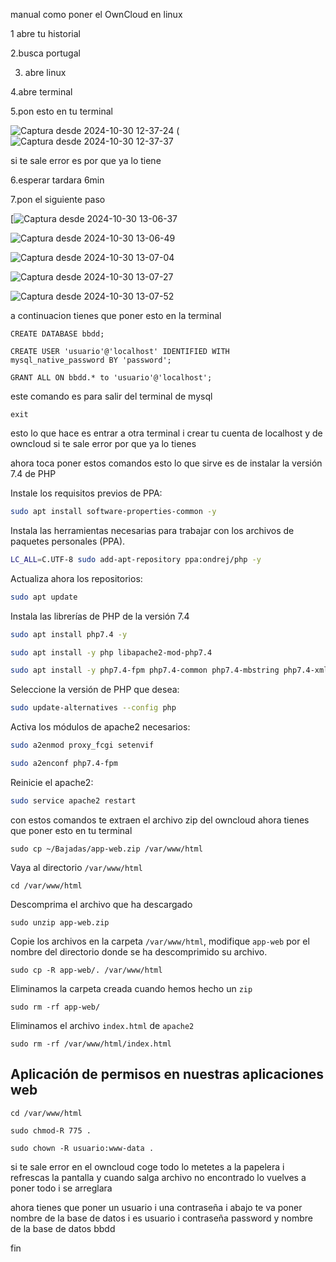 manual como poner el OwnCloud en linux

1 abre tu historial

2.busca portugal

3. abre linux

4.abre terminal

5.pon esto en tu terminal

![Captura desde 2024-10-30 12-37-24](https://github.com/user-attachments/assets/87c3321c-8ad8-4f46-be68-b37e6c7ade41)
(![Captura desde 2024-10-30 12-37-37](https://github.com/user-attachments/assets/dcabf4f2-2287-4c88-a1fc-c21e8d48ae2a)

si te sale error es por que ya lo tiene

6.esperar tardara 6min

7.pon el siguiente paso

[![Captura desde 2024-10-30 13-06-37](https://github.com/user-attachments/assets/aad9c972-7e9f-4473-9787-9f166369bdca)

![Captura desde 2024-10-30 13-06-49](https://github.com/user-attachments/assets/85f96f5a-6cd8-4acf-adb7-9dd27e61ed20)

![Captura desde 2024-10-30 13-07-04](https://github.com/user-attachments/assets/43d24e89-abd8-4309-a16e-57628818d6b5)

![Captura desde 2024-10-30 13-07-27](https://github.com/user-attachments/assets/5d0019c4-930d-4dd6-8caa-78a8c794f853)

![Captura desde 2024-10-30 13-07-52](https://github.com/user-attachments/assets/6e445810-4768-479c-9f2d-dccf0c56739a)

a continuacion tienes que poner esto en la terminal

```console
CREATE DATABASE bbdd;
```

```console
CREATE USER 'usuario'@'localhost' IDENTIFIED WITH mysql_native_password BY 'password';
```

```console
GRANT ALL ON bbdd.* to 'usuario'@'localhost';
```
este comando es para salir del terminal de mysql
```console
exit
```

esto lo que hace es entrar a otra terminal i crear tu cuenta de localhost y de owncloud
si te sale error por que ya lo tienes

ahora toca poner estos comandos
esto lo que sirve es de instalar la versión 7.4 de PHP

Instale los requisitos previos de PPA:
```bash
sudo apt install software-properties-common -y
````

Instala las herramientas necesarias para trabajar con los archivos de paquetes personales (PPA).
```bash
LC_ALL=C.UTF-8 sudo add-apt-repository ppa:ondrej/php -y
````

Actualiza ahora los repositorios:
```bash
sudo apt update
````

Instala las librerías de PHP de la versión 7.4
```bash
sudo apt install php7.4 -y
````
```bash
sudo apt install -y php libapache2-mod-php7.4
````

```bash
sudo apt install -y php7.4-fpm php7.4-common php7.4-mbstring php7.4-xmlrpc php7.4-soap php7.4-gd php7.4-xml php7.4-intl php7.4-mysql php7.4-cli php7.4-ldap php7.4-zip php7.4-curl
````

Seleccione la versión de PHP que desea:
```bash
sudo update-alternatives --config php
````

Activa los módulos de apache2 necesarios:
```bash
sudo a2enmod proxy_fcgi setenvif
````

```bash
sudo a2enconf php7.4-fpm
````

Reinicie el apache2:
```bash
sudo service apache2 restart
````

con estos comandos te extraen el archivo zip del owncloud 
ahora tienes que poner esto en tu terminal
```console
sudo cp ~/Bajadas/app-web.zip /var/www/html
```
Vaya al directorio `/var/www/html`
```console
cd /var/www/html
````
Descomprima el archivo que ha descargado
```console
sudo unzip app-web.zip
````
Copie los archivos en la carpeta `/var/www/html`, modifique `app-web` por el nombre del directorio donde se ha descomprimido su archivo.
```console
sudo cp -R app-web/. /var/www/html
````
Eliminamos la carpeta creada cuando hemos hecho un `zip`
```console
sudo rm -rf app-web/
````

Eliminamos el archivo `index.html` de `apache2`
```console
sudo rm -rf /var/www/html/index.html
````


## Aplicación de permisos en nuestras aplicaciones web

```console
cd /var/www/html
````
```console
sudo chmod-R 775 .
````
```console
sudo chown -R usuario:www-data .
````

si te sale error en el owncloud coge todo lo metetes a la papelera i refrescas la pantalla y cuando salga archivo no encontrado lo vuelves a poner todo i se arreglara

ahora tienes que poner un usuario i una contraseña i abajo te va poner nombre de la base de datos i es usuario i contraseña password y nombre de la base de datos bbdd

fin
